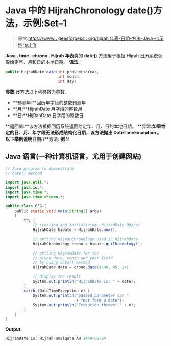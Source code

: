 # Java 中的 HijrahChronology date()方法，示例:Set–1

> 原文:[https://www . geesforgeks . org/hijrah 年表-日期-方法-Java-带示例-set-1/](https://www.geeksforgeeks.org/hijrahchronology-date-method-in-java-with-example-set-1/)

**Java . time . chrono . Hijrah 年表**类的 **date()** 方法用于根据 Hijrah 日历系统获取给定年、月和日的本地日期。
**语法:**

```java
public HijrahDate date(int prolepticYear,
                       int month,
                       int day)
```

**参数**:该方法以下列参数为参数。

*   **预测年:**回历年字段的整数预测年
*   **月:**HijrahDate 月字段的整数月
*   **日:**HijRahDate 日字段的整数日

**返回值:**该方法根据回历系统返回给定年、月、日的本地日期。
**异常:**如果给定的日、月、年字段无法形成结构化日期，该方法抛出 **DateTimeException** 。
以下举例说明**日期()**方法:
**例 1:**

## Java 语言(一种计算机语言，尤用于创建网站)

```java
// Java program to demonstrate
// date() method

import java.util.*;
import java.io.*;
import java.time.*;
import java.time.chrono.*;

public class GFG {
    public static void main(String[] argv)
    {
        try {
            // creating and initializing  HijrahDate Object
            HijrahDate hidate = HijrahDate.now();

            // getting HijrahChronology used in HijrahDate
            HijrahChronology crono = hidate.getChronology();

            // getting HijrahDate for the
            // given date, month and year field
            // by using date() method
            HijrahDate date = crono.date(1440, 05, 24);

            // display the result
            System.out.println("HijrahDate is: " + date);
        }
        catch (DateTimeException e) {
            System.out.println("passed parameter can "
                               + "not form a date");
            System.out.println("Exception thrown: " + e);
        }
    }
}
```

**Output:** 

```java
HijrahDate is: Hijrah-umalqura AH 1440-05-24
```